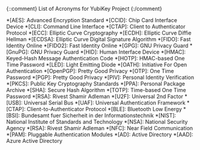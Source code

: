 {::comment}
List of Acronyms for YubiKey Project
{:/comment}

*[AES]:        Advanced Encryption Standard
*[CCID]:       Chip Card Interface Device
*[CLI]:        Command Line Interface
*[CTAP]:       Client to Authenticator Protocol
*[ECC]:        Elliptic Curve Cryptography
*[ECDH]:       Elliptic Curve Diffie Hellman
*[ECDSA]:      Elliptic Curve Digital Signature Algorithm
*[FIDO]:       Fast Identity Online
*[FIDO2]:      Fast Identity Online
*[GPG]:        GNU Privacy Guard
*[GnuPG]:      GNU Privacy Guard
*[HID]:        Human Interface Device
*[HMAC]:       Keyed-Hash Message Authentication Code
*[HOTP]:       HMAC-based One Time Password
*[LED]:        Light Emitting Diode
*[OATH]: Initiative For Open Authentication
*[OpenPGP]:    Pretty Good Privacy
*[OTP]:        One Time Password
*[PGP]:        Pretty Good Privacy
*[PIV]:        Personal Identity Verification
*[PKCS]:       Public Key Cryptography Standards
*[PPA]:        Personal Package Archive
*[SHA]:        Secure Hash Algorithm
*[TOTP]:       Time-based One Time Password
*[RSA]:        Rivest Shamir Adleman
*[U2F]:        Universal 2nd Factor
*[USB]:        Universal Serial Bus
*[UAF]:        Universal Authentication Framework
*[CTAP]:       Client-to-Authenticator Protocol
*[BLE]:        Bluetooth Low Energy
*[BSI]:        Bundesamt fuer Sicherheit in der Informationstechnik
*[NIST]:       National Institute of Standards and Technology
*[NSA]:        National Security Agency
*[RSA]:        Rivest Shamir Adleman
*[NFC]:        Near Field Communication
*[PAM]:        Pluggable Authentication Modules
*[AD]:         Active Directory
*[AAD]:        Azure Active Directory